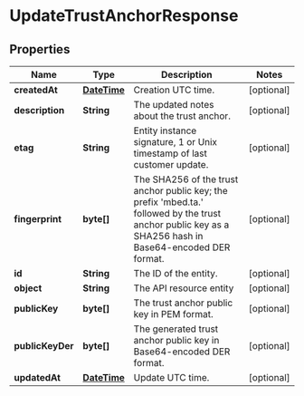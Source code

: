 
# UpdateTrustAnchorResponse

## Properties
Name | Type | Description | Notes
------------ | ------------- | ------------- | -------------
**createdAt** | [**DateTime**](DateTime.md) | Creation UTC time. |  [optional]
**description** | **String** | The updated notes about the trust anchor. |  [optional]
**etag** | **String** | Entity instance signature, 1 or Unix timestamp of last customer update. |  [optional]
**fingerprint** | **byte[]** | The SHA256 of the trust anchor public key; the prefix &#39;mbed.ta.&#39; followed by the trust anchor public key as a SHA256 hash in Base64-encoded DER format. |  [optional]
**id** | **String** | The ID of the entity. |  [optional]
**object** | **String** | The API resource entity |  [optional]
**publicKey** | **byte[]** | The trust anchor public key in PEM format. |  [optional]
**publicKeyDer** | **byte[]** | The generated trust anchor public key in Base64-encoded DER format. |  [optional]
**updatedAt** | [**DateTime**](DateTime.md) | Update UTC time. |  [optional]




